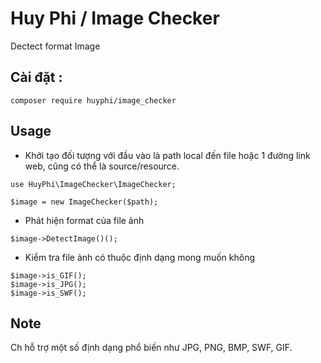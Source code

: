 # Huy Phi / Image Checker

Dectect format Image

## Cài đặt : 
```$xslt
composer require huyphi/image_checker
```
## Usage

- Khởi tạo đối tượng với đầu vào là  path local đến file hoặc 1 đường link web, cũng có thể là source/resource.
```$xslt
use HuyPhi\ImageChecker\ImageChecker;
```

```
$image = new ImageChecker($path);
```


- Phát hiện format của file ảnh

```
$image->DetectImage()();

```
 
- Kiểm tra file ảnh có thuộc định dạng mong muốn không

```
$image->is_GIF();
$image->is_JPG();
$image->is_SWF();

``` 

## Note
Ch hỗ trợ một số định dạng phổ biến như JPG, PNG, BMP, SWF, GIF. 
